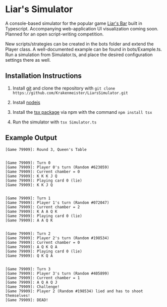 # Liar's Simulator

A console-based simulator for the popular game [Liar's Bar](https://store.steampowered.com/app/3097560/Liars_Bar/) built in Typescript. Accompanying web-application UI visualization coming soon. Planned for an open script-writing competition.

New scripts/strategies can be created in the bots folder and extend the Player class. A well-documented example can be found in bots/Example.ts. Run a simulation from Simulator.ts, and place the desired configuration settings there as well.

## Installation Instructions

1. Install [git](https://git-scm.com/downloads) and clone the repository with `git clone https://github.com/Krakenmeister/LiarsSimulator.git`

2. Install [nodejs](https://nodejs.org/en/download)

3. Install the [tsx package](https://www.npmjs.com/package/tsx) via npm with the command `npm install tsx`

4. Run the simulator with `tsx Simulator.ts`

## Example Output

```
[Game 79909]: Round 3, Queen's Table


[Game 79909]: Turn 0
[Game 79909]: Player 0's turn (Random #623059)
[Game 79909]: Current chamber = 0
[Game 79909]: K K K J Q
[Game 79909]: Playing card 0 (lie)
[Game 79909]: K K J Q


[Game 79909]: Turn 1
[Game 79909]: Player 1's turn (Random #072047)
[Game 79909]: Current chamber = 2
[Game 79909]: K A A Q K
[Game 79909]: Playing card 0 (lie)
[Game 79909]: A A Q K


[Game 79909]: Turn 2
[Game 79909]: Player 2's turn (Random #198534)
[Game 79909]: Current chamber = 0
[Game 79909]: A Q K Q A
[Game 79909]: Playing card 0 (lie)
[Game 79909]: Q K Q A


[Game 79909]: Turn 3
[Game 79909]: Player 3's turn (Random #405899)
[Game 79909]: Current chamber = 1
[Game 79909]: A Q A Q J
[Game 79909]: Challenge!
[Game 79909]: Player 2 (Random #198534) lied and has to shoot themselves!
[Game 79909]: DEAD!
```
